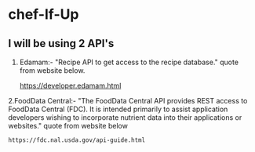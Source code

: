# chef-If-Up

## I will be using 2 API's
1. Edamam:-  "Recipe API to get access to the recipe database." quote from website below.
	
	https://developer.edamam.html

2.FoodData Central:- "The FoodData Central API provides REST access to FoodData Central (FDC). It is intended primarily to assist application developers wishing to incorporate nutrient data into their applications or websites." quote from website below
	
 	https://fdc.nal.usda.gov/api-guide.html
